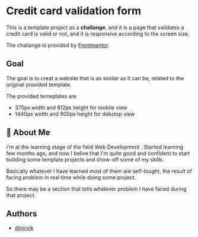 # Credit card validation form

This is a template project as a **challange**, and it is a page that validates a credit card is valid or not, and it is responsive according to the screen size.

The challange is provided by [Frontmentor](https://www.frontendmentor.io/home).

## Goal

The goal is to creat a website that is as similar as it can be, related to the original provided template.

The provided temeplates are 
- 375px width and 812px height for mobile view
- 1440px width and 900px height for dekstop view

## 🚀 About Me

I'm at the learning stage of the field Web Development . Started learning few months ago, and now I belive that I'm quite good and confident to start building some template projects and show-off some of my skills.

Basically whatever I have learned most of them are self-tought, the result of facing problem in real time while doing some project.

So there may be a section that tells whatever problem I have faced during that project.
## Authors

- [@nirvik](https://www.github.com/nirvikpurkait)


